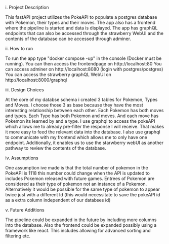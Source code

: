 i. Project Description

This fastAPI project utilizes the PokeAPI to populate a postgres database with Pokemon, their types and their moves. The app also has a frontend where the pipeline is started and data is displayed.
The app has graphQL endpoints that can also be accessed through the strawberry WebUI and the contents of the database can be accessed through adminer.

ii. How to run

To run the app type "docker compose -up" in the console (Docker must be running).
You can then access the frontendpage on http://localhost:80
You can access adminer on http://localhost:8080 (login with postgres/postgres)
You can access the strawberry graphQL WebUI on http://localhost:8000/graphql

iii. Design Choices

At the core of my databse schema i created 3 tables for Pokemon, Types and Moves. I choose those 3 as base because they have the most interesting relationship between each other. Each Pokemon has both moves and types. Each Type has both Pokemon and moves. And each move has Pokemon its learned by and a type.
I use graphql to access the pokeAPI which allows me to already pre-filter the response I will receive. That makes it more easy to feed the relevant data into the database. I also use graphql to communicate with my frontend which allows me to only have one endpoint. Additionally, it enables us to use the starwberry webUI as another pathway to review the contents of the database.

iv. Assumptions

One assumption ive made is that the total number of pokemon in the PokeAPI is 1118 this number could change when the API is updated to includes Pokemon released with future games.
Entrees of Pokemon are considered as their type of pokemon not an instance of a Pokemon. Alternatively it would be possible for the same type of pokemon to appear twice just with a different Id (this would necessitate to save the pokeAPI id as a extra column independent of our databses id)

v. Future Additions

The pipeline could be expanded in the future by including more columns into the database.
Also the frontend could be expanded possibly using a framework like react. This includes allowing for advanced sorting and filtering etc.
